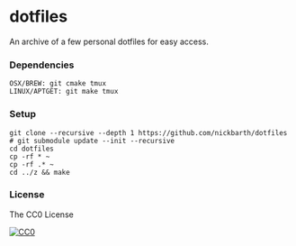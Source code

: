 # dotfiles

An archive of a few personal dotfiles for easy access.

### Dependencies

```terminal
OSX/BREW: git cmake tmux
LINUX/APTGET: git make tmux
```

### Setup

```terminal
git clone --recursive --depth 1 https://github.com/nickbarth/dotfiles
# git submodule update --init --recursive
cd dotfiles
cp -rf * ~
cp -rf .* ~
cd ../z && make
```

### License
The CC0 License

[![CC0](http://i.creativecommons.org/l/zero/1.0/88x31.png)](http://creativecommons.org/publicdomain/zero/1.0/)
